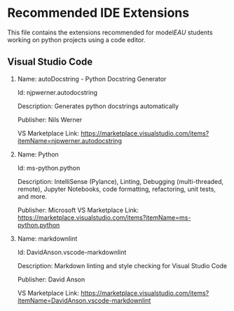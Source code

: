 # Recommended IDE Extensions

This file contains the extensions recommended for model*EAU* students working on python projects using a code editor.

## Visual Studio Code

1.
    Name: autoDocstring - Python Docstring Generator

    Id: njpwerner.autodocstring

    Description: Generates python docstrings automatically

    Publisher: Nils Werner

    VS Marketplace Link: <https://marketplace.visualstudio.com/items?itemName=njpwerner.autodocstring>

2.
    Name: Python

    Id: ms-python.python

    Description: IntelliSense (Pylance), Linting, Debugging (multi-threaded, remote), Jupyter Notebooks, code formatting, refactoring, unit tests, and more.

    Publisher: Microsoft
    VS Marketplace Link: <https://marketplace.visualstudio.com/items?itemName=ms-python.python>

3.
    Name: markdownlint

    Id: DavidAnson.vscode-markdownlint

    Description: Markdown linting and style checking for Visual Studio Code

    Publisher: David Anson

    VS Marketplace Link: <https://marketplace.visualstudio.com/items?itemName=DavidAnson.vscode-markdownlint>
